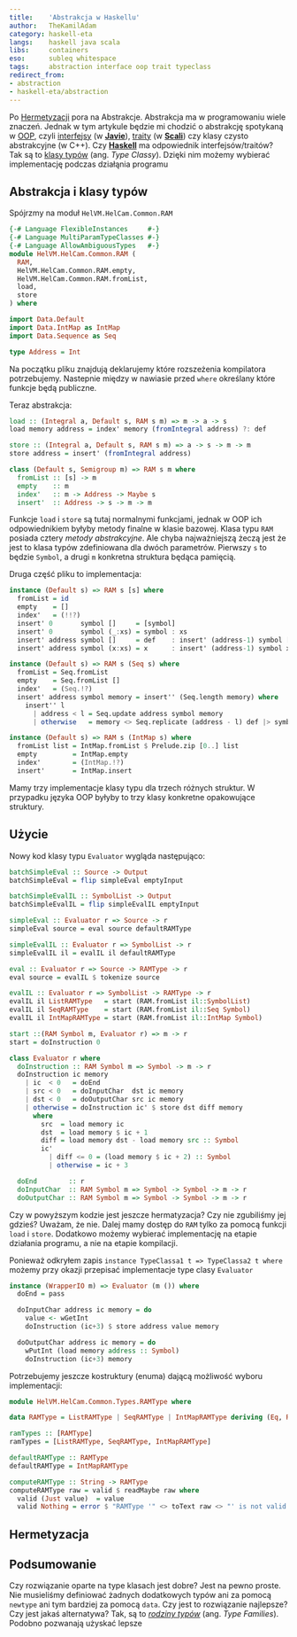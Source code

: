 ```yaml
---
title:    'Abstrakcja w Haskellu'
author:   TheKamilAdam
category: haskell-eta
langs:    haskell java scala
libs:     containers
eso:      subleq whitespace
tags:     abstraction interface oop trait typeclass
redirect_from:
- abstraction
- haskell-eta/abstraction
---
```


Po [Hermetyzacji] pora na Abstrakcje.
Abstrakcja ma w programowaniu wiele znaczeń.
Jednak w tym artykule będzie mi chodzić o abstrakcję spotykaną w [OOP],
czyli [interfejsy] (w **[Javie]**),
[traity] (w **[Scali]**) czy klasy czysto abstrakcyjne (w C++).
Czy **[Haskell]** ma odpowiednik interfejsów/traitów?
Tak są to [klasy typów] (ang. *Type Classy*). 
Dzięki nim możemy wybierać implementację podczas działąnia programu

## Abstrakcja i klasy typów
Spójrzmy na moduł `HelVM.HelCam.Common.RAM`

```haskell
{-# Language FlexibleInstances     #-}
{-# Language MultiParamTypeClasses #-}
{-# Language AllowAmbiguousTypes   #-}
module HelVM.HelCam.Common.RAM (
  RAM,
  HelVM.HelCam.Common.RAM.empty,
  HelVM.HelCam.Common.RAM.fromList,
  load,
  store
) where

import Data.Default
import Data.IntMap as IntMap
import Data.Sequence as Seq

type Address = Int
```
Na początku pliku znajdują deklarujemy które rozszeżenia kompilatora potrzebujemy.
Nastepnie między w nawiasie przed `where` określany które funkcje będą publiczne.

Teraz abstrakcja:
```haskell
load :: (Integral a, Default s, RAM s m) => m -> a -> s
load memory address = index' memory (fromIntegral address) ?: def

store :: (Integral a, Default s, RAM s m) => a -> s -> m -> m
store address = insert' (fromIntegral address)

class (Default s, Semigroup m) => RAM s m where
  fromList :: [s] -> m
  empty    :: m
  index'   :: m -> Address -> Maybe s
  insert'  :: Address -> s -> m -> m
```
Funkcje `load` i `store` są tutaj normalnymi funkcjami,
jednak w OOP ich odpowiednikiem byłyby metody finalne w klasie bazowej.
Klasa typu `RAM` posiada cztery *metody abstrakcyjne*.
Ale chyba najważniejszą żeczą jest że jest to klasa typów zdefiniowana dla dwóch parametrów.
Pierwszy `s` to będzie `Symbol`,
a drugi `m` konkretna struktura będąca pamięcią.


Druga część pliku to implementacja:
```haskell
instance (Default s) => RAM s [s] where
  fromList = id
  empty    = []
  index'   = (!!?)
  insert' 0       symbol []     = [symbol]
  insert' 0       symbol (_:xs) = symbol : xs
  insert' address symbol []     = def    : insert' (address-1) symbol []
  insert' address symbol (x:xs) = x      : insert' (address-1) symbol xs

instance (Default s) => RAM s (Seq s) where
  fromList = Seq.fromList
  empty    = Seq.fromList []
  index'   = (Seq.!?)
  insert' address symbol memory = insert'' (Seq.length memory) where
    insert'' l
      | address < l = Seq.update address symbol memory
      | otherwise   = memory <> Seq.replicate (address - l) def |> symbol

instance (Default s) => RAM s (IntMap s) where
  fromList list = IntMap.fromList $ Prelude.zip [0..] list
  empty         = IntMap.empty
  index'        = (IntMap.!?)
  insert'       = IntMap.insert
```
Mamy trzy implementacje klasy typu dla trzech różnych struktur.
W przypadku języka OOP byłyby to trzy klasy konkretne opakowujące struktury.

## Użycie

Nowy kod klasy typu `Evaluator` wygląda następująco:
```haskell
batchSimpleEval :: Source -> Output
batchSimpleEval = flip simpleEval emptyInput

batchSimpleEvalIL :: SymbolList -> Output
batchSimpleEvalIL = flip simpleEvalIL emptyInput

simpleEval :: Evaluator r => Source -> r
simpleEval source = eval source defaultRAMType

simpleEvalIL :: Evaluator r => SymbolList -> r
simpleEvalIL il = evalIL il defaultRAMType

eval :: Evaluator r => Source -> RAMType -> r
eval source = evalIL $ tokenize source

evalIL :: Evaluator r => SymbolList -> RAMType -> r
evalIL il ListRAMType   = start (RAM.fromList il::SymbolList)
evalIL il SeqRAMType    = start (RAM.fromList il::Seq Symbol)
evalIL il IntMapRAMType = start (RAM.fromList il::IntMap Symbol)

start ::(RAM Symbol m, Evaluator r) => m -> r
start = doInstruction 0

class Evaluator r where
  doInstruction :: RAM Symbol m => Symbol -> m -> r
  doInstruction ic memory
    | ic  < 0   = doEnd
    | src < 0   = doInputChar  dst ic memory
    | dst < 0   = doOutputChar src ic memory
    | otherwise = doInstruction ic' $ store dst diff memory
      where
        src  = load memory ic
        dst  = load memory $ ic + 1
        diff = load memory dst - load memory src :: Symbol
        ic'
          | diff <= 0 = (load memory $ ic + 2) :: Symbol
          | otherwise = ic + 3

  doEnd        :: r
  doInputChar  :: RAM Symbol m => Symbol -> Symbol -> m -> r
  doOutputChar :: RAM Symbol m => Symbol -> Symbol -> m -> r
```

Czy w powyższym kodzie jest jeszcze hermatyzacja?
Czy nie zgubiliśmy jej gdzieś?
Uważam, że nie.
Dalej mamy dostęp do `RAM` tylko za pomocą funkcji `load` i `store`.
Dodatkowo możemy wybierać implementację na etapie działania programu,
a nie na etapie kompilacji.

Ponieważ odkryłem zapis `instance TypeClassa1 t => TypeClassa2 t where` możemy przy okazji przepisać implementacje type clasy `Evaluator`
```haskell
instance (WrapperIO m) => Evaluator (m ()) where
  doEnd = pass

  doInputChar address ic memory = do
    value <- wGetInt
    doInstruction (ic+3) $ store address value memory

  doOutputChar address ic memory = do
    wPutInt (load memory address :: Symbol)
    doInstruction (ic+3) memory
```


Potrzebujemy jeszcze kostruktury (enuma) dającą możliwość wyboru implementacji: 
```haskell
module HelVM.HelCam.Common.Types.RAMType where

data RAMType = ListRAMType | SeqRAMType | IntMapRAMType deriving (Eq, Read, Show)

ramTypes :: [RAMType]
ramTypes = [ListRAMType, SeqRAMType, IntMapRAMType]

defaultRAMType :: RAMType
defaultRAMType = IntMapRAMType

computeRAMType :: String -> RAMType
computeRAMType raw = valid $ readMaybe raw where
  valid (Just value)  = value
  valid Nothing = error $ "RAMType '" <> toText raw <> "' is not valid RAMType. Valid ramTypes are : " <> show ramTypes
```

## Hermetyzacja


## Podsumowanie

Czy rozwiązanie oparte na type klasach jest dobre?
Jest na pewno proste.
Nie musieliśmy definiować żadnych dodatkowych typów ani za pomocą `newtype` ani tym bardziej za pomocą `data`.
Czy jest to rozwiązanie najlepsze?
Czy jest jakaś alternatywa?
Tak,
są to *[rodziny typów]* (ang. *Type Families*).
Podobno pozwanają użyskać lepsze 


[Scali]:                       /langs/scala
[Javie]:                       /langs/java
[Javy]:                        /langs/java
[Haskell]:                     /langs/haskell

[SubLeq]:                      /eso/subleq
[WhiteSpace]:                  /eso/whitespace

[interfejsy]:                  /tags/interface
[oop]:                         /tags/oop
[traity]:                      /tags/trait
[klasy typów]:                 /tags/typeclass

[Hermetyzacji]:                /encapsulation

[Wieloparametrowa klasa typu]: https://wiki.haskell.org/Multi-parameter_type_class

[Rodziny typów]:               https://wiki.haskell.org/GHC/Type_families


